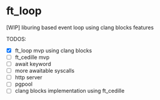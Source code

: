 # ft_loop
[WIP] liburing based event loop using clang blocks features

TODOS:
- [X] ft_loop mvp using clang blocks
- [ ] ft_cedille mvp 
- [ ] await keyword 
- [ ] more awaitable syscalls
- [ ] http server
- [ ] pgpool
- [ ] clang blocks implementation using ft_cedille 
